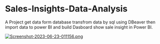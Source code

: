 # Sales-Insights-Data-Analysis
A Project get data form database transfrom data by sql using DBeaver then import data to power BI and build Dasboard show sale insight in Power BI.

[![Screenshot-2023-06-23-011156.png](https://i.postimg.cc/wMQ8mv4G/Screenshot-2023-06-23-011156.png)](https://postimg.cc/QKCyLX3Q)
